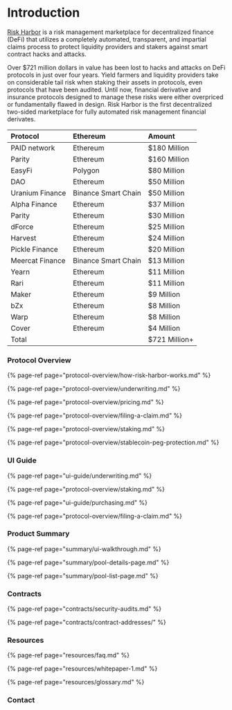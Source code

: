 # Introduction

[Risk Harbor](https://www.riskharbor.com/) is a risk management marketplace for decentralized finance \(DeFi\) that utilizes a completely automated, transparent, and impartial claims process to protect liquidity providers and stakers against smart contract hacks and attacks.

Over $721 million dollars in value has been lost to hacks and attacks on DeFi protocols in just over four years. Yield farmers and liquidity providers take on considerable tail risk when staking their assets in protocols, even protocols that have been audited. Until now, financial derivative and insurance protocols designed to manage these risks were either overpriced or fundamentally flawed in design. Risk Harbor is the first decentralized two-sided marketplace for fully automated risk management financial derivates.

| Protocol | Ethereum | Amount |
| :--- | :--- | :--- |
| PAID network | Ethereum | $180 Million |
| Parity | Ethereum | $160 Million |
| EasyFi | Polygon | $80 Million |
| DAO | Ethereum | $50 Million |
| Uranium Finance | Binance Smart Chain | $50 Million |
| Alpha Finance | Ethereum | $37 Million |
| Parity | Ethereum | $30 Million |
| dForce | Ethereum | $25 Million |
| Harvest | Ethereum | $24 Million |
| Pickle Finance | Ethereum | $20 Million |
| Meercat Finance | Binance Smart Chain | $13 Million |
| Yearn | Ethereum | $11 Million |
| Rari | Ethereum | $11 Million |
| Maker | Ethereum | $9 Million |
| bZx | Ethereum | $8 Million |
| Warp | Ethereum | $8 Million |
| Cover | Ethereum | $4 Million |
| Total |   | $721 Million+ |

### Protocol Overview

{% page-ref page="protocol-overview/how-risk-harbor-works.md" %}

{% page-ref page="protocol-overview/underwriting.md" %}

{% page-ref page="protocol-overview/pricing.md" %}

{% page-ref page="protocol-overview/filing-a-claim.md" %}

{% page-ref page="protocol-overview/staking.md" %}

{% page-ref page="protocol-overview/stablecoin-peg-protection.md" %}

### UI Guide

{% page-ref page="ui-guide/underwriting.md" %}

{% page-ref page="protocol-overview/staking.md" %}

{% page-ref page="ui-guide/purchasing.md" %}

{% page-ref page="protocol-overview/filing-a-claim.md" %}

### Product Summary

{% page-ref page="summary/ui-walkthrough.md" %}

{% page-ref page="summary/pool-details-page.md" %}

{% page-ref page="summary/pool-list-page.md" %}

### Contracts

{% page-ref page="contracts/security-audits.md" %}

{% page-ref page="contracts/contract-addresses/" %}

### Resources

{% page-ref page="resources/faq.md" %}

{% page-ref page="resources/whitepaper-1.md" %}

{% page-ref page="resources/glossary.md" %}

### Contact


